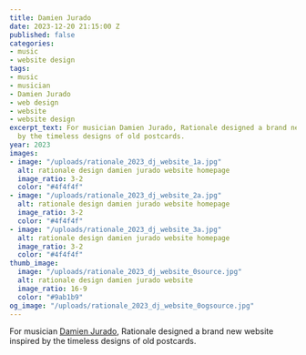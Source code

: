 ```yaml
---
title: Damien Jurado
date: 2023-12-20 21:15:00 Z
published: false
categories:
- music
- website design
tags:
- music
- musician
- Damien Jurado
- web design
- website
- website design
excerpt_text: For musician Damien Jurado, Rationale designed a brand new website inspired
  by the timeless designs of old postcards.
year: 2023
images:
- image: "/uploads/rationale_2023_dj_website_1a.jpg"
  alt: rationale design damien jurado website homepage
  image_ratio: 3-2
  color: "#4f4f4f"
- image: "/uploads/rationale_2023_dj_website_2a.jpg"
  alt: rationale design damien jurado website homepage
  image_ratio: 3-2
  color: "#4f4f4f"
- image: "/uploads/rationale_2023_dj_website_3a.jpg"
  alt: rationale design damien jurado website homepage
  image_ratio: 3-2
  color: "#4f4f4f"
thumb_image:
  image: "/uploads/rationale_2023_dj_website_0source.jpg"
  alt: rationale design damien jurado website
  image_ratio: 16-9
  color: "#9ab1b9"
og_image: "/uploads/rationale_2023_dj_website_0ogsource.jpg"
---
```


For musician [Damien Jurado](https://damienjuradomusic.com), Rationale designed a brand new website inspired by the timeless designs of old postcards.